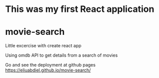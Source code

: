 # This was my first React application

# movie-search

Little excercise with create react app

Using omdb API to get details from a search of movies

Go and see the deployment at github pages
https://eliuabdiel.github.io/movie-search/
